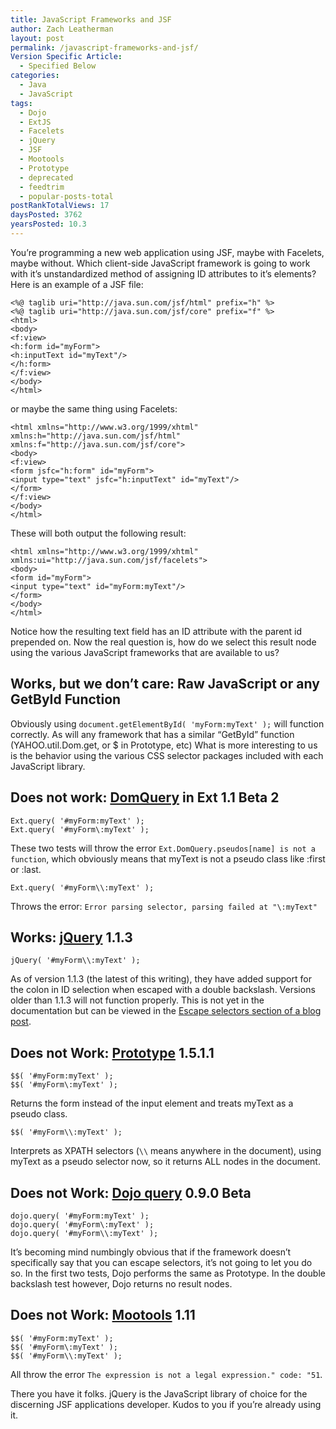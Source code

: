 ```yaml
---
title: JavaScript Frameworks and JSF
author: Zach Leatherman
layout: post
permalink: /javascript-frameworks-and-jsf/
Version Specific Article:
  - Specified Below
categories:
  - Java
  - JavaScript
tags:
  - Dojo
  - ExtJS
  - Facelets
  - jQuery
  - JSF
  - Mootools
  - Prototype
  - deprecated
  - feedtrim
  - popular-posts-total
postRankTotalViews: 17
daysPosted: 3762
yearsPosted: 10.3
---
```


You’re programming a new web application using JSF, maybe with Facelets, maybe without. Which client-side JavaScript framework is going to work with it’s unstandardized method of assigning ID attributes to it’s elements? Here is an example of a JSF file:  

    <%@ taglib uri="http://java.sun.com/jsf/html" prefix="h" %>
    <%@ taglib uri="http://java.sun.com/jsf/core" prefix="f" %>
    <html>
    <body>
    <f:view>
    <h:form id="myForm">
    <h:inputText id="myText"/>
    </h:form>
    </f:view>
    </body>
    </html>

or maybe the same thing using Facelets:  

    <html xmlns="http://www.w3.org/1999/xhtml"
    xmlns:h="http://java.sun.com/jsf/html"
    xmlns:f="http://java.sun.com/jsf/core">
    <body>
    <f:view>
    <form jsfc="h:form" id="myForm">
    <input type="text" jsfc="h:inputText" id="myText"/>
    </form>
    </f:view>
    </body>
    </html>

These will both output the following result:  

    <html xmlns="http://www.w3.org/1999/xhtml"
    xmlns:ui="http://java.sun.com/jsf/facelets">
    <body>
    <form id="myForm">
    <input type="text" id="myForm:myText"/>
    </form>
    </body>
    </html>

Notice how the resulting text field has an ID attribute with the parent id prepended on. Now the real question is, how do we select this result node using the various JavaScript frameworks that are available to us?

## Works, but we don’t care: Raw JavaScript or any GetById Function

Obviously using `document.getElementById( 'myForm:myText' );` will function correctly. As will any framework that has a similar “GetById” function (YAHOO.util.Dom.get, or $ in Prototype, etc) What is more interesting to us is the behavior using the various CSS selector packages included with each JavaScript library.

## Does not work: [DomQuery][1] in Ext 1.1 Beta 2

 [1]: http://extjs.com/deploy/ext/docs/output/Ext.DomQuery.html

    Ext.query( '#myForm:myText' );
    Ext.query( '#myForm\:myText' );

These two tests will throw the error `Ext.DomQuery.pseudos[name] is not a function`, which obviously means that myText is not a pseudo class like :first or :last.

    Ext.query( '#myForm\\:myText' );

Throws the error: `Error parsing selector, parsing failed at "\:myText"`

## Works: [jQuery][2] 1.1.3

 [2]: http://docs.jquery.com/DOM/Traversing/Selectors

    jQuery( '#myForm\\:myText' );

As of version 1.1.3 (the latest of this writing), they have added support for the colon in ID selection when escaped with a double backslash. Versions older than 1.1.3 will not function properly. This is not yet in the documentation but can be viewed in the [Escape selectors section of a blog post][3].

 [3]: http://jquery.com/blog/2007/07/01/jquery-113-800-faster-still-20kb/

## Does not Work: [Prototype][4] 1.5.1.1

 [4]: http://www.prototypejs.org/api/utility/dollar-dollar

    $$( '#myForm:myText' );
    $$( '#myForm\:myText' );

Returns the form instead of the input element and treats myText as a pseudo class.

    $$( '#myForm\\:myText' );

Interprets as XPATH selectors (`\\` means anywhere in the document), using myText as a pseudo selector now, so it returns ALL nodes in the document.

## Does not Work: [Dojo query][5] 0.9.0 Beta

 [5]: http://dojotoolkit.org/node/336

    dojo.query( '#myForm:myText' );
    dojo.query( '#myForm\:myText' );
    dojo.query( '#myForm\\:myText' );

It’s becoming mind numbingly obvious that if the framework doesn’t specifically say that you can escape selectors, it’s not going to let you do so. In the first two tests, Dojo performs the same as Prototype. In the double backslash test however, Dojo returns no result nodes.

## Does not Work: [Mootools][6] 1.11

 [6]: http://docs.mootools.net/Element/Element-Selectors.js

    $$( '#myForm:myText' );
    $$( '#myForm\:myText' );
    $$( '#myForm\\:myText' );

All throw the error `The expression is not a legal expression." code: "51`.

There you have it folks. jQuery is the JavaScript library of choice for the discerning JSF applications developer. Kudos to you if you’re already using it.
